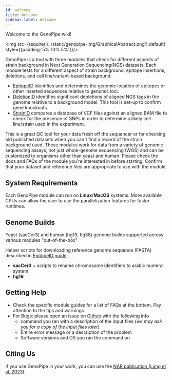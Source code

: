 ```yaml
---
id: welcome
title: Welcome
sidebar_label: Welcome
---
```

Welcome to the GenoPipe wiki!

<img src={require('/../static/genopipe-img/GraphicalAbstract.png').default} style={{padding:'5% 10% 5%'}}/>



GenoPipe is a tool with three modules that check for different aspects of strain background in Next Generation Sequencing(NGS) datasets. Each module tests for a different aspect of strain background: epitope insertions, deletions, and cell line/variant-based background.
  - [EpitopeID][epitopeid-md] identifies and determines the genomic location of epitopes or other inserted sequences relative to genomic loci.
  - [DeletionID][epitopeid-md] identifies significant depletions of aligned NGS tags in the genome relative to a background model. This tool is set-up to confirm gene knockouts.
  - [StrainID][strainid-md] compares a database of VCF files against an aligned BAM file to check for the presence of SNPs in order to determine a likely cell line/strain used in the experiment.

This is a great QC tool for your data fresh off the sequencer or for checking old published datasets when you can't find a record of the strain background used. These modules work for data from a variety of genomic sequencing assays, not just whole-genome sequencing (WGS) and can be customized to organisms other than yeast and human. Please check the docs and FAQs of the module you're interested in before starting. Confirm that your dataset and reference files are appropriate to use with the module.


## System Requirements
Each GenoPipe module can run on **Linux**/**MacOS** systems. More available CPUs can allow the user to use the parallelization features for faster runtimes.

## Genome Builds
Yeast (sacCer3) and human (hg19, hg38) genome builds supported across various modules "out-of-the-box"

Helper scripts for downloading reference genome sequence (FASTA) described in [EpitopeID guide][epitopeid-md]
* **sacCer3** + scripts to rename chromosome identifiers to arabic numeral system
* **hg19**

## Getting Help

* Check the specific module guides for a list of FAQs at the bottom. Pay attention to the tips and warnings
* For Bugs: please open an issue on [Github][github-issues] with the following info
    * command you ran with a description of the input files (_we may ask you for a copy of the input files later_)
    * Entire error message or a description of the problem
    * Software versions and OS you ran the command on

## Citing Us
If you use GenoPipe in your work, you can use the [NAR publication (Lang et al, 2023)][paper-link].

[paper-link]:https://pubmed.ncbi.nlm.nih.gov/37933851/
[biorxiv-link]:https://www.biorxiv.org/content/10.1101/2023.03.14.532660v1

[epitopeid-md]:/docs/EpitopeID/
[deletionid-md]:/docs/DeletionID/
[strainid-md]:/docs/StrainID

[github-repo]:https://github.com/CEGRcode/GenoPipe
[github-issues]:https://github.com/CEGRcode/GenoPipe/issues
[conda-install]:https://docs.conda.io/projects/conda/en/latest/user-guide/install/download.html

[bed-specs]:https://genome.ucsc.edu/FAQ/FAQformat.html#format1
[vcf-specs]:https://genome.ucsc.edu/goldenPath/help/vcf.html

